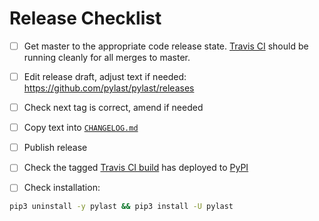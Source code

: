 # Release Checklist

* [ ] Get master to the appropriate code release state.
      [Travis CI](https://travis-ci.org/pylast/pylast) should be running cleanly for
      all merges to master.

* [ ] Edit release draft, adjust text if needed:
      https://github.com/pylast/pylast/releases

* [ ] Check next tag is correct, amend if needed

* [ ] Copy text into [`CHANGELOG.md`](CHANGELOG.md)

* [ ] Publish release

* [ ] Check the tagged [Travis CI build](https://travis-ci.org/pylast/pylast) has
      deployed to [PyPI](https://pypi.org/project/pylast/#history)

* [ ] Check installation:

```bash
pip3 uninstall -y pylast && pip3 install -U pylast
```
